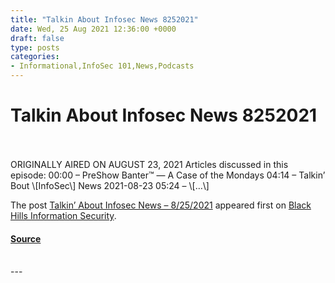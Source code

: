 ```yaml
---
title: "Talkin About Infosec News 8252021"
date: Wed, 25 Aug 2021 12:36:00 +0000
draft: false
type: posts
categories: 
- Informational,InfoSec 101,News,Podcasts
---
```

# Talkin About Infosec News 8252021

<br/>

<br/>
ORIGINALLY AIRED ON AUGUST 23, 2021 Articles discussed in this episode: 00:00 – PreShow Banter™ — A Case of the Mondays 04:14 – Talkin’ Bout \[InfoSec\] News 2021-08-23 05:24 – \[…\]

The post [Talkin’ About Infosec News – 8/25/2021](https://www.blackhillsinfosec.com/talkin-about-infosec-news-8-25-2021/) appeared first on [Black Hills Information Security](https://www.blackhillsinfosec.com).

#### [Source](https://www.blackhillsinfosec.com/talkin-about-infosec-news-8-25-2021/)

<br/>
---
